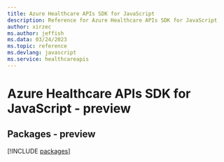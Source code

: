 ```yaml
---
title: Azure Healthcare APIs SDK for JavaScript
description: Reference for Azure Healthcare APIs SDK for JavaScript
author: xirzec
ms.author: jeffish
ms.data: 03/24/2023
ms.topic: reference
ms.devlang: javascript
ms.service: healthcareapis
---
```

# Azure Healthcare APIs SDK for JavaScript - preview
## Packages - preview
[!INCLUDE [packages](healthcare-apis-index.md)]